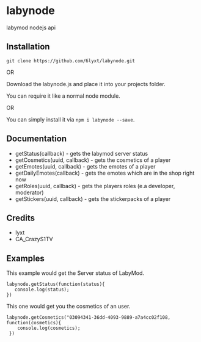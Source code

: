 # labynode
labymod nodejs api

## Installation
`git clone https://github.com/6lyxt/labynode.git`

OR

Download the labynode.js and place it into your projects folder.

You can require it like a normal node module.

OR

You can simply install it via `npm i labynode --save`.


## Documentation
 + getStatus(callback) - gets the labymod server status
 + getCosmetics(uuid, callback) - gets the cosmetics of a player
 + getEmotes(uuid, callback) - gets the emotes of a player
 + getDailyEmotes(callback) - gets the emotes which are in the shop right now
 + getRoles(uuid, callback) - gets the players roles (e.a developer, moderator)
 + getStickers(uuid, callback) - gets the stickerpacks of a player

## Credits
 + lyxt
 + CA_CrazyS1TV
 
## Examples
This example would get the Server status of LabyMod.
```
labynode.getStatus(function(status){
   console.log(status);
})
```

This one would get you the cosmetics of an user.
```
labynode.getCosmetics("03094341-36dd-4093-9889-a7a4cc02f108, function(cosmetics){
    console.log(cosmetics);
 })
 ```


